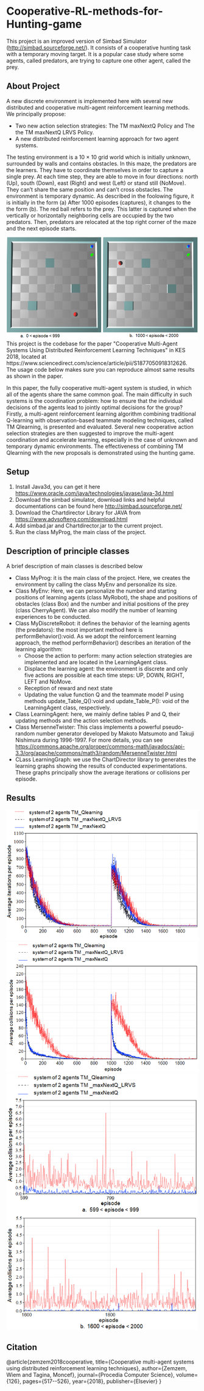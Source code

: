 # Cooperative-RL-methods-for-Hunting-game

This project is an improved version of Simbad Simulator (http://simbad.sourceforge.net/).  It consists of a cooperative hunting task with a temporary moving target. It is a popular case study where some agents, called predators, are trying to capture one other agent, called the prey.

## About Project
A new discrete environment is implemented here with several new distributed and cooperative multi-agent reinforcement learning methods. We principally propose:
*	Two new action selection strategies: The TM maxNextQ Policy and The the TM maxNextQ LRVS Policy.
*	A new distributed reinforcement learning approach for two agent systems. 

The testing environment is a 10 × 10 grid world which is initially unknown, surrounded by walls and contains obstacles. In this maze, the predators are the learners. They have to coordinate themselves in order to capture a single prey. At each time step, they are able to move in four directions: north (Up), south (Down), east (Right) and west
(Left) or stand still (NoMove). They can’t share the same position and can’t cross obstacles. The environment is temporary dynamic. As described in the foolowing figure, it is initially in the form (a) After 1000 episodes (captures), it changes to the the form (b). The red ball refers to the prey. This latter is captured when the vertically or horizontally neighboring cells are occupied by the two predators. Then, predators are relocated at the top right corner of the maze and the next episode starts.

<img src="/Cooperative-RL-methods-for-Hunting-game/images/Testing_environment.png" alt="Testing_environment"/>
This project is the codebase for the paper "Cooperative Multi-Agent Systems Using Distributed Reinforcement Learning Techniques" in KES 2018, located at https://www.sciencedirect.com/science/article/pii/S1877050918312626. The usage code below makes sure you can reproduce almost same results as shown in the paper.

In this paper, the fully cooperative multi-agent system is studied, in which all of the agents share the same common goal. The main difficulty in such systems is the coordination problem: how to ensure that the individual decisions of the agents lead to jointly optimal decisions for the group? Firstly, a multi-agent reinforcement learning algorithm combining traditional Q-learning with observation-based teammate modeling techniques, called TM Qlearning, is presented and evaluated. Several new cooperative action selection strategies are then suggested to improve the multi-agent coordination and accelerate learning, especially in the case of unknown and temporary dynamic environments. The effectiveness of combining TM Qlearning with the new proposals is demonstrated using the hunting game.


## Setup
1)	Install Java3d, you can get it here https://www.oracle.com/java/technologies/javase/java-3d.html
2)	Download the simbad simulator, download links and helpful documentations can be found here http://simbad.sourceforge.net/
3)	Download the Chartdirector Library for JAVA from  https://www.advsofteng.com/download.html
4)	Add  simbad.jar and Chartdirector.jar to the current project.
5)	Run the class MyProg, the main class of the project.

## Description of principle classes
A brief description of main classes is described below
*	Class MyProg: it is the main class of the project. Here, we creates the environment by calling the class MyEnv  and personalize its size.
*	Class MyEnv: Here, we can personalize the number and starting positions of learning agents  (class MyRobot), the shape and positions of obstacles (class Box) and the number and initial positions of the prey (class CherryAgent). We can also modify the number of learning experiences to be conducted.
*	Class MyDiscreteRobot: it defines the behavior of the learning agents (the predators): the most important method here is performBehavior():void. As we adopt the reinforcement learning approach, the method performBehavior() describes an iteration of the learning algorithm:
    *	Choose the action to perform: many action selection strategies are implemented and are located in the LearningAgent class.
    *	Displace the learning agent: the environment is discrete and only five actions are possible at each time steps: UP, DOWN, RIGHT, LEFT and NoMove. 
    * Reception of reward and next state
    * Updating the value function Q and the teammate model P using methods update_Table_Q():void and update_Table_P(): void of the  LearningAgent class, respectively.
*	Class LearningAgent: here, we mainly define tables P and Q, their updating methods and the action selection methods.
*	Class MersenneTwister: This class implements a powerful pseudo-random number generator developed by Makoto Matsumoto and Takuji Nishimura during 1996-1997. For more details, you can see https://commons.apache.org/proper/commons-math/javadocs/api-3.3/org/apache/commons/math3/random/MersenneTwister.html
*	CLass LearningGraph: we use the ChartDirector library to generates the learning graphs showing the results of conducted experimentations. These graphs principally show the average iterations or collisions per episode.

## Results

<img src="/Cooperative-RL-methods-for-Hunting-game/images/learningIteration.png" alt="learningIteration"/>

<img src="/Cooperative-RL-methods-for-Hunting-game/images/collision.png" alt="collision"/>

<img src="/Cooperative-RL-methods-for-Hunting-game/images/collisionAfterConvergence.png" alt="collisionAfterConvergence"/>

## Citation
@article{zemzem2018cooperative,
  title={Cooperative multi-agent systems using distributed reinforcement learning techniques},
  author={Zemzem, Wiem and Tagina, Moncef},
  journal={Procedia Computer Science},
  volume={126},
  pages={517--526},
  year={2018},
  publisher={Elsevier}
}


